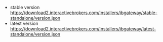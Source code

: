 
- stable version https://download2.interactivebrokers.com/installers/ibgateway/stable-standalone/version.json
- latest version https://download2.interactivebrokers.com/installers/ibgateway/latest-standalone/version.json